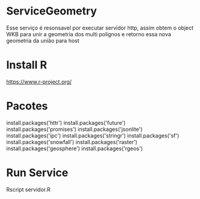 # ServiceGeometry
Esse serviço é resonsavel por executar servidor http, assim obtem o object WKB para unir a geometria dos multi polignos e retorno essa nova geometria da união para host

# Install R
https://www.r-project.org/

# Pacotes
install.packages('httr')
install.packages('future')
install.packages('promises')
install.packages('jsonlite')
install.packages('ipc')
install.packages('stringr')
install.packages('sf')
install.packages('snowfall')
install.packages('raster')
install.packages('geosphere')
install.packages('rgeos')

# Run Service
Rscript servidor.R
